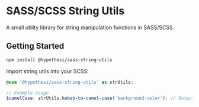 # SASS/SCSS String Utils

A small utility library for string manipulation functions in SASS/SCSS.

## Getting Started

```bash
npm install @hypothesi/sass-string-utils
```

Import string utils into your SCSS:

```scss
@use '@hypothesi/sass-string-utils' as strUtils;

// Example usage
$camelCase: strUtils.kebab-to-camel-case('background-color'); // Outputs backgroundColor
```
